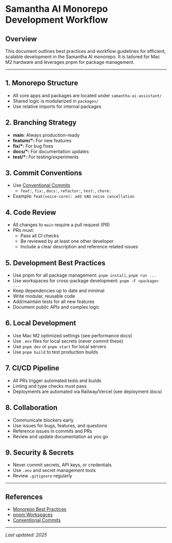 # Samantha AI Monorepo Development Workflow

## Overview
This document outlines best practices and workflow guidelines for efficient, scalable development in the Samantha AI monorepo. It is tailored for Mac M2 hardware and leverages pnpm for package management.

---

## 1. Monorepo Structure
- All core apps and packages are located under `samantha-ai-assistant/`
- Shared logic is modularized in `packages/`
- Use relative imports for internal packages

## 2. Branching Strategy
- **main**: Always production-ready
- **feature/*:** For new features
- **fix/*:** For bug fixes
- **docs/*:** For documentation updates
- **test/*:** For testing/experiments

## 3. Commit Conventions
- Use [Conventional Commits](https://www.conventionalcommits.org/)
  - `feat:`, `fix:`, `docs:`, `refactor:`, `test:`, `chore:`
- Example: `feat(voice-core): add VAD noise cancellation`

## 4. Code Review
- All changes to `main` require a pull request (PR)
- PRs must:
  - Pass all CI checks
  - Be reviewed by at least one other developer
  - Include a clear description and reference related issues

## 5. Development Best Practices
- Use pnpm for all package management: `pnpm install`, `pnpm run ...`
- Use workspaces for cross-package development: `pnpm -F <package> ...`
- Keep dependencies up to date and minimal
- Write modular, reusable code
- Add/maintain tests for all new features
- Document public APIs and complex logic

## 6. Local Development
- Use Mac M2 optimized settings (see performance docs)
- Use `.env` files for local secrets (never commit these)
- Use `pnpm dev` or `pnpm start` for local servers
- Use `pnpm build` to test production builds

## 7. CI/CD Pipeline
- All PRs trigger automated tests and builds
- Linting and type checks must pass
- Deployments are automated via Railway/Vercel (see deployment docs)

## 8. Collaboration
- Communicate blockers early
- Use issues for bugs, features, and questions
- Reference issues in commits and PRs
- Review and update documentation as you go

## 9. Security & Secrets
- Never commit secrets, API keys, or credentials
- Use `.env` and secret management tools
- Review `.gitignore` regularly

---

## References
- [Monorepo Best Practices](https://nx.dev/concepts/monorepo)
- [pnpm Workspaces](https://pnpm.io/workspaces)
- [Conventional Commits](https://www.conventionalcommits.org/)

---

_Last updated: 2025_
